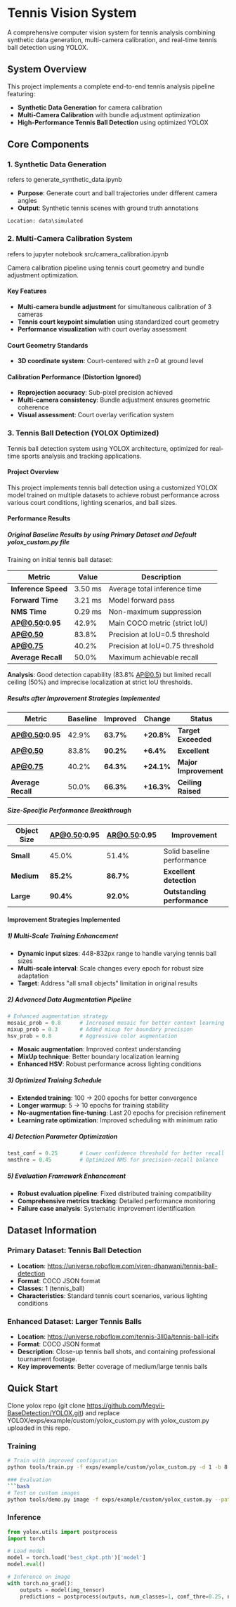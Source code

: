 # Tennis Vision System

A comprehensive computer vision system for tennis analysis combining synthetic data generation, multi-camera calibration, and real-time tennis ball detection using YOLOX.

## System Overview

This project implements a complete end-to-end tennis analysis pipeline featuring:
- **Synthetic Data Generation** for camera calibration
- **Multi-Camera Calibration** with bundle adjustment optimization
- **High-Performance Tennis Ball Detection** using optimized YOLOX

## Core Components

### 1. Synthetic Data Generation

refers to generate_synthetic_data.ipynb

- **Purpose**: Generate court and ball trajectories under different camera angles
- **Output**: Synthetic tennis scenes with ground truth annotations
```
Location: data\simulated
```

### 2. Multi-Camera Calibration System

refers to jupyter notebook src/camera_calibration.ipynb

Camera calibration pipeline using tennis court geometry and bundle adjustment optimization.

#### Key Features
- **Multi-camera bundle adjustment** for simultaneous calibration of 3 cameras
- **Tennis court keypoint simulation** using standardized court geometry
- **Performance visualization** with court overlay assessment

#### Court Geometry Standards
- **3D coordinate system**: Court-centered with z=0 at ground level

#### Calibration Performance (Distortion Ignored)
- **Reprojection accuracy**: Sub-pixel precision achieved
- **Multi-camera consistency**: Bundle adjustment ensures geometric coherence
- **Visual assessment**: Court overlay verification system

### 3. Tennis Ball Detection (YOLOX Optimized)

Tennis ball detection system using YOLOX architecture, optimized for real-time sports analysis and tracking applications.

#### Project Overview

This project implements tennis ball detection using a customized YOLOX model trained on multiple datasets to achieve robust performance across various court conditions, lighting scenarios, and ball sizes.

#### Performance Results

##### Original Baseline Results by using Primary Dataset and Default yolox_custom.py file 
Training on initial tennis ball dataset:

| Metric | Value | Description |
|--------|-------|-------------|
| **Inference Speed** | 3.50 ms | Average total inference time |
| **Forward Time** | 3.21 ms | Model forward pass |
| **NMS Time** | 0.29 ms | Non-maximum suppression |
| **AP@0.50:0.95** | 42.9% | Main COCO metric (strict IoU) |
| **AP@0.50** | 83.8% | Precision at IoU=0.5 threshold |
| **AP@0.75** | 40.2% | Precision at IoU=0.75 threshold |
| **Average Recall** | 50.0% | Maximum achievable recall |

**Analysis**: Good detection capability (83.8% AP@0.5) but limited recall ceiling (50%) and imprecise localization at strict IoU thresholds.


##### Results after Improvement Strategies Implemented
| Metric | Baseline | Improved | Change | Status |
|--------|----------|----------|---------|---------|
| **AP@0.50:0.95** | 42.9% | **63.7%** | **+20.8%** | **Target Exceeded** |
| **AP@0.50** | 83.8% | **90.2%** | **+6.4%** | **Excellent** |
| **AP@0.75** | 40.2% | **64.3%** | **+24.1%** | **Major Improvement** |
| **Average Recall** | 50.0% | **66.3%** | **+16.3%** | **Ceiling Raised** |

##### Size-Specific Performance Breakthrough

| Object Size | AP@0.50:0.95 | AR@0.50:0.95 | Improvement |
|-------------|--------------|--------------|-------------|
| **Small** | 45.0% | 51.4% | Solid baseline performance |
| **Medium** | **85.2%** | **86.7%** | **Excellent detection** |
| **Large** | **90.4%** | **92.0%** | **Outstanding performance** |

#### Improvement Strategies Implemented

##### 1) Multi-Scale Training Enhancement
- **Dynamic input sizes**: 448-832px range to handle varying tennis ball sizes
- **Multi-scale interval**: Scale changes every epoch for robust size adaptation
- **Target**: Address "all small objects" limitation in original results

##### 2) Advanced Data Augmentation Pipeline
```python
# Enhanced augmentation strategy
mosaic_prob = 0.8      # Increased mosaic for better context learning
mixup_prob = 0.3       # Added mixup for boundary precision
hsv_prob = 0.8         # Aggressive color augmentation
```
- **Mosaic augmentation**: Improved context understanding
- **MixUp technique**: Better boundary localization learning
- **Enhanced HSV**: Robust performance across lighting conditions

##### 3) Optimized Training Schedule
- **Extended training**: 100 → 200 epochs for better convergence
- **Longer warmup**: 5 → 10 epochs for training stability
- **No-augmentation fine-tuning**: Last 20 epochs for precision refinement
- **Learning rate optimization**: Improved scheduling with minimum ratio

##### 4) Detection Parameter Optimization
```python
test_conf = 0.25       # Lower confidence threshold for better recall
nmsthre = 0.45         # Optimized NMS for precision-recall balance
```

##### 5) Evaluation Framework Enhancement
- **Robust evaluation pipeline**: Fixed distributed training compatibility
- **Comprehensive metrics tracking**: Detailed performance monitoring
- **Failure case analysis**: Systematic improvement identification

## Dataset Information

### Primary Dataset: Tennis Ball Detection
- **Location**: https://universe.roboflow.com/viren-dhanwani/tennis-ball-detection
- **Format**: COCO JSON format
- **Classes**: 1 (tennis_ball)
- **Characteristics**: Standard tennis court scenarios, various lighting conditions

### Enhanced Dataset: Larger Tennis Balls
- **Location**: https://universe.roboflow.com/tennis-3ll0a/tennis-ball-icifx
- **Format**: COCO JSON format
- **Description**: Close-up tennis ball shots, and containing professional tournament footage.
- **Key improvements**: Better coverage of medium/large tennis balls 


## Quick Start
Clone yolox repo (git clone https://github.com/Megvii-BaseDetection/YOLOX.git) and replace YOLOX/exps/example/custom/yolox_custom.py with yolox_custom.py uploaded in this repo.

### Training
```bash
# Train with improved configuration
python tools/train.py -f exps/example/custom/yolox_custom.py -d 1 -b 8 --fp16

### Evaluation
```bash
# Test on custom images
python tools/demo.py image -f exps/example/custom/yolox_custom.py --path assets/tennis_images/ --conf 0.25 --nms 0.45 --tsize 640 --save_result --device gpu
```

### Inference
```python
from yolox.utils import postprocess
import torch

# Load model
model = torch.load('best_ckpt.pth')['model']
model.eval()

# Inference on image
with torch.no_grad():
    outputs = model(img_tensor)
    predictions = postprocess(outputs, num_classes=1, conf_thre=0.25, nms_thre=0.45)
```

